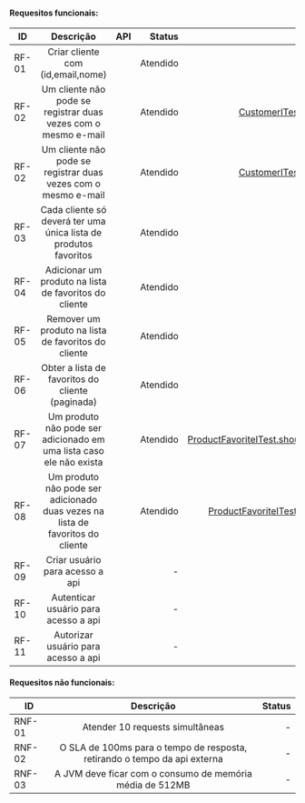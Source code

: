 
####  Requesitos funcionais:

| ID     |                Descrição                                                        |     API     |   Status   |  Teste   |
|--------|:-------------------------------------------------------------------------------:|------------:|----------:|---------:|
| RF-01  | Criar cliente com (id,email,nome)                                               |             |  Atendido  | [CustomerITest.shouldCreateCustomer()](https://github.com/adrsant/customer-service/blob/0547c5dcf673b962c8edfec928b9f6cc96fb0274/src/test/java/com/luizalabs/itest/CustomerITest.java#L37)  |
| RF-02  | Um cliente não pode se registrar duas vezes com o mesmo e-mail                  |             |  Atendido  | [CustomerITest.shouldDoNotCreateCustomerBecauseMailDuplicated()](https://github.com/adrsant/customer-service/blob/0547c5dcf673b962c8edfec928b9f6cc96fb0274/src/test/java/com/luizalabs/itest/CustomerITest.java#L56) |
| RF-02  | Um cliente não pode se registrar duas vezes com o mesmo e-mail                  |             |  Atendido  | [CustomerITest.shouldDoNotCreateCustomerBecauseMailDuplicated()](https://github.com/adrsant/customer-service/blob/0547c5dcf673b962c8edfec928b9f6cc96fb0274/src/test/java/com/luizalabs/itest/CustomerITest.java#L56) |
| RF-03  | Cada cliente só deverá ter uma única lista de produtos favoritos                |             |  Atendido  |    -    |
| RF-04  | Adicionar um produto na lista de favoritos  do cliente                          |             |  Atendido  | [ProductFavoriteITest.shouldAddProductFavorite()](https://github.com/adrsant/customer-service/blob/0547c5dcf673b962c8edfec928b9f6cc96fb0274/src/test/java/com/luizalabs/itest/ProductFavoriteITest.java#L47) |
| RF-05  | Remover um produto na lista de favoritos  do cliente                            |             |  Atendido  | [ProductFavoriteITest.shouldRemoveProductFavorite()](https://github.com/adrsant/customer-service/blob/e1236bd6282033b0d38cea066c82af59dc9ce49c/src/test/java/com/luizalabs/itest/ProductFavoriteITest.java#L125) |
| RF-06  | Obter a lista de favoritos  do cliente (paginada)                               |             |  Atendido  | [ProductFavoriteITest.shouldListFavorites()](https://github.com/adrsant/customer-service/blob/0547c5dcf673b962c8edfec928b9f6cc96fb0274/src/test/java/com/luizalabs/itest/ProductFavoriteITest.java#L34) |
| RF-07  | Um produto não pode ser adicionado em uma lista caso ele não exista             |             |  Atendido  | [ProductFavoriteITest.shouldDoNotAddProductFavoriteBecauseNotExistsProduct()](https://github.com/adrsant/customer-service/blob/0547c5dcf673b962c8edfec928b9f6cc96fb0274/src/test/java/com/luizalabs/itest/ProductFavoriteITest.java#L71) |
| RF-08  | Um produto não pode ser adicionado duas vezes na lista de favoritos do cliente  |             |  Atendido  | [ProductFavoriteITest.shouldDoNotAddProductFavoriteBecauseIsDuplicated()](https://github.com/adrsant/customer-service/blob/e1236bd6282033b0d38cea066c82af59dc9ce49c/src/test/java/com/luizalabs/itest/ProductFavoriteITest.java#L109) |
| RF-09  | Criar usuário para acesso a api                                                 |             |  -        |          |
| RF-10  | Autenticar usuário para acesso a api                                            |             |  -        |          |
| RF-11  | Autorizar usuário para acesso a api                                             |             |  -        |          |


####  Requesitos não funcionais:

| ID      |                Descrição                                                    |   Status  |
|---------|:---------------------------------------------------------------------------:|----------:|
| RNF-01  |  Atender 10 requests simultâneas                                            |  -        |
| RNF-02  |  O SLA de 100ms para o tempo de resposta, retirando o tempo da api externa  |  -        |
| RNF-03  |  A JVM deve ficar com o consumo de memória média de 512MB                   |  -        |
